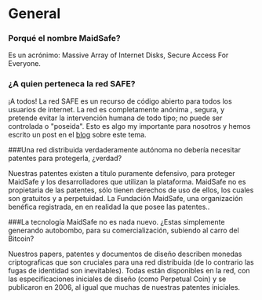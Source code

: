 # General

### Porqué el nombre MaidSafe?

Es un acrónimo: Massive Array of Internet Disks, Secure Access For Everyone.


### ¿A quien perteneca la red SAFE?

¡A todos! La red SAFE es un recurso de código abierto para todos los usuarios de internet. La red es completamente anónima , segura, y pretende evitar la intervención humana de todo tipo; no puede ser controlada o "poseida". Esto es algo my importante para nosotros y hemos escrito un post en el [blog](http://blog.maidsafe.net/2014/02/07/owning-the-network/) sobre este tema.

###Una red distribuida verdaderamente autónoma no debería necesitar patentes para protegerla, ¿verdad?

Nuestras patentes existen a título puramente defensivo, para proteger MaidSafe y los desarrolladores que utilizan la plataforma. MaidSafe no es propietaria de las patentes, sólo tienen derechos de uso de ellos, los cuales son gratuitos y a perpetuidad. La Fundación MaidSafe, una organización benéfica registrada, en en realidad la que posee las patentes..

###La tecnología MaidSafe no es nada nuevo. ¿Estas simplemente generando autobombo, para su comercialización, subiendo al carro del Bitcoin?

Nuestros papers, patentes y documentos de diseño describen monedas criptograficas que son cruciales para una red distribuida (de lo contrario las fugas de identidad son inevitables). Todas están disponibles en la red, con las especificaciones iniciales de diseño (como Perpetual Coin) y se publicaron en 2006, al igual que muchas de nuestras patentes iniciales.
